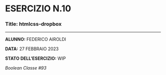 # ESERCIZIO N.10

### Title: htmlcss-dropbox
---
**ALUNNO:** FEDERICO AIROLDI

**DATA:** 27 FEBBRAIO 2023

**STATO DELL'ESERCIZIO:** WIP

_Boolean Classe #93_